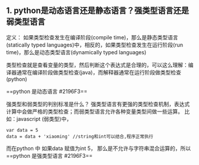 ## 1. python是动态语言还是静态语言？强类型语言还是弱类型语言

定义： 如果类型检查发生在编译阶段(compile time)，那么是静态类型语言(statically typed
languages)中，相反的，如果类型检查发生在运行阶段(run time)，那么是动态类型语言(dynamically typed languages)

类型检查就是查看变量的类型，然后判断这个表达式是合理的，可以这么理解：编译器通常在编译阶段做类型检查(java)，而解释器通常在运行阶段做类型检查(python)

==python 是动态语言 #2196F3==

强类型和弱类型的判别标准是什么？
强类型语言有更强的类型检查机制，表达式计算中会做严格的类型检查；而弱类型语言允许各种变量类型间做一些运算。
比如：javascript (弱类型)中， 

```
var data = 5
data = data + 'xiaoming' //string和int可以结合,程序正常执行
```
而在python 中 如果data 赋值为int 5， 那么是不允许与字符串混合运算的，所以
==python 是强类型语言 #2196F3==

